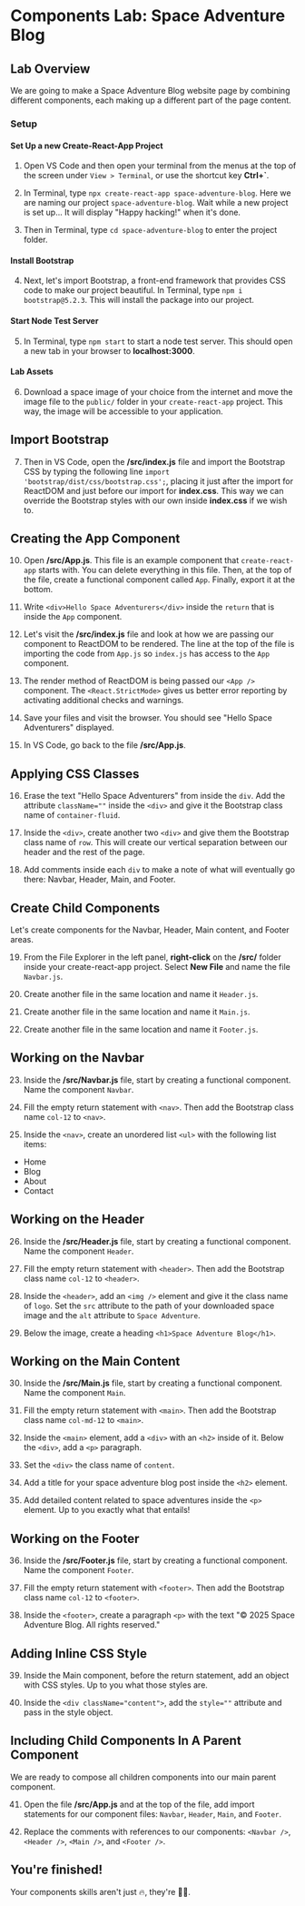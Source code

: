 # Components Lab: Space Adventure Blog

## Lab Overview

We are going to make a Space Adventure Blog website page by combining different components, each making up a different part of the page content.

### Setup

#### Set Up a new Create-React-App Project

1. Open VS Code and then open your terminal from the menus at the top of the screen under `View > Terminal`, or use the shortcut key **Ctrl+`**.

2. In Terminal, type `npx create-react-app space-adventure-blog`. Here we are naming our project `space-adventure-blog`. Wait while a new project is set up... It will display "Happy hacking!" when it's done.

3. Then in Terminal, type `cd space-adventure-blog` to enter the project folder.

#### Install Bootstrap

4. Next, let's import Bootstrap, a front-end framework that provides CSS code to make our project beautiful. In Terminal, type `npm i bootstrap@5.2.3`. This will install the package into our project.

#### Start Node Test Server

5. In Terminal, type `npm start` to start a node test server. This should open a new tab in your browser to **localhost:3000**.

#### Lab Assets

6. Download a space image of your choice from the internet and move the image file to the `public/` folder in your `create-react-app` project. This way, the image will be accessible to your application.

## Import Bootstrap

7. Then in VS Code, open the **/src/index.js** file and import the Bootstrap CSS by typing the following line `import 'bootstrap/dist/css/bootstrap.css';`, placing it just after the import for ReactDOM and just before our import for **index.css**. This way we can override the Bootstrap styles with our own inside **index.css** if we wish to.

## Creating the App Component

10. Open **/src/App.js**. This file is an example component that `create-react-app` starts with. You can delete everything in this file. Then, at the top of the file, create a functional component called `App`. Finally, export it at the bottom.

11. Write `<div>Hello Space Adventurers</div>` inside the `return` that is inside the `App` component.

12. Let's visit the **/src/index.js** file and look at how we are passing our component to ReactDOM to be rendered. The line at the top of the file is importing the code from `App.js` so `index.js` has access to the `App` component.

13. The render method of ReactDOM is being passed our `<App />` component. The `<React.StrictMode>` gives us better error reporting by activating additional checks and warnings.

14. Save your files and visit the browser. You should see "Hello Space Adventurers" displayed.

15. In VS Code, go back to the file **/src/App.js**.

## Applying CSS Classes

16. Erase the text "Hello Space Adventurers" from inside the `div`. Add the attribute `className=""` inside the `<div>` and give it the Bootstrap class name of `container-fluid`.

17. Inside the `<div>`, create another two `<div>` and give them the Bootstrap class name of `row`. This will create our vertical separation between our header and the rest of the page.

18. Add comments inside each `div` to make a note of what will eventually go there: Navbar, Header, Main, and Footer.

## Create Child Components

Let's create components for the Navbar, Header, Main content, and Footer areas.

19. From the File Explorer in the left panel, **right-click** on the **/src/** folder inside your create-react-app project. Select **New File** and name the file `Navbar.js`.

20. Create another file in the same location and name it `Header.js`.

21. Create another file in the same location and name it `Main.js`.

22. Create another file in the same location and name it `Footer.js`.

## Working on the Navbar

23. Inside the **/src/Navbar.js** file, start by creating a functional component. Name the component `Navbar`.

24. Fill the empty return statement with `<nav>`. Then add the Bootstrap class name `col-12` to `<nav>`.

25. Inside the `<nav>`, create an unordered list `<ul>` with the following list items:
   - Home
   - Blog
   - About
   - Contact

## Working on the Header

26. Inside the **/src/Header.js** file, start by creating a functional component. Name the component `Header`.

27. Fill the empty return statement with `<header>`. Then add the Bootstrap class name `col-12` to `<header>`.

28. Inside the `<header>`, add an `<img />` element and give it the class name of `logo`. Set the `src` attribute to the path of your downloaded space image and the `alt` attribute to `Space Adventure`.

29. Below the image, create a heading `<h1>Space Adventure Blog</h1>`.

## Working on the Main Content

30. Inside the **/src/Main.js** file, start by creating a functional component. Name the component `Main`.

31. Fill the empty return statement with `<main>`. Then add the Bootstrap class name `col-md-12` to `<main>`.

32. Inside the `<main>` element, add a `<div>` with an `<h2>` inside of it. Below the `<div>`, add a `<p>` paragraph.

33. Set the `<div>` the class name of `content`.

34. Add a title for your space adventure blog post inside the `<h2>` element.

35. Add detailed content related to space adventures inside the `<p>` element. Up to you exactly what that entails!

## Working on the Footer

36. Inside the **/src/Footer.js** file, start by creating a functional component. Name the component `Footer`.

37. Fill the empty return statement with `<footer>`. Then add the Bootstrap class name `col-12` to `<footer>`.

38. Inside the `<footer>`, create a paragraph `<p>` with the text "© 2025 Space Adventure Blog. All rights reserved."

## Adding Inline CSS Style

39. Inside the Main component, before the return statement, add an object with CSS styles. Up to you what those styles are.

40. Inside the `<div className="content">`, add the `style=""` attribute and pass in the style object.

## Including Child Components In A Parent Component

We are ready to compose all children components into our main parent component.

41. Open the file **/src/App.js** and at the top of the file, add import statements for our component files: `Navbar`, `Header`, `Main`, and `Footer`.

42. Replace the comments with references to our components: `<Navbar />`, `<Header />`, `<Main />`, and `<Footer />`.

## You're finished!

Your components skills aren't just 🔥, they're 🚀🔥.
